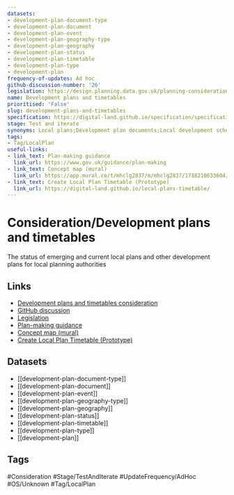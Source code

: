 ```yaml
---
datasets:
- development-plan-document-type
- development-plan-document
- development-plan-event
- development-plan-geography-type
- development-plan-geography
- development-plan-status
- development-plan-timetable
- development-plan-type
- development-plan
frequency-of-updates: Ad hoc
github-discussion-number: '26'
legislation: https://design.planning.data.gov.uk/planning-consideration/development-plans-and-timetables/screen/#is-there-legislation
name: Development plans and timetables
prioritised: 'False'
slug: development-plans-and-timetables
specification: https://digital-land.github.io/specification/specification/development-plan/
stage: Test and iterate
synonyms: Local plans;Development plan documents;Local development scheme
tags:
- Tag/LocalPlan
useful-links:
- link_text: Plan-making guidance
  link_url: https://www.gov.uk/guidance/plan-making
- link_text: Concept map (mural)
  link_url: https://app.mural.co/t/mhclg2837/m/mhclg2837/1718210633604/0ef44d48a82d8a72f5b1a4e81d9a46fcfe4ec880?wid=0-1718212491587
- link_text: Create Local Plan Timetable (Prototype)
  link_url: https://digital-land.github.io/local-plans-timetable/
---
```


# Consideration/Development plans and timetables

The status of emerging and current local plans and other development plans for local planning authorities

## Links

* [Development plans and timetables consideration](https://design.planning.data.gov.uk/planning-consideration/development-plans-and-timetables)
* [GitHub discussion](https://github.com/digital-land/data-standards-backlog/discussions/26)
* [Legislation](https://design.planning.data.gov.uk/planning-consideration/development-plans-and-timetables/screen/#is-there-legislation)
* [Plan-making guidance](https://www.gov.uk/guidance/plan-making)
* [Concept map (mural)](https://app.mural.co/t/mhclg2837/m/mhclg2837/1718210633604/0ef44d48a82d8a72f5b1a4e81d9a46fcfe4ec880?wid=0-1718212491587)
* [Create Local Plan Timetable (Prototype)](https://digital-land.github.io/local-plans-timetable/)

## Datasets

* [[development-plan-document-type]]
* [[development-plan-document]]
* [[development-plan-event]]
* [[development-plan-geography-type]]
* [[development-plan-geography]]
* [[development-plan-status]]
* [[development-plan-timetable]]
* [[development-plan-type]]
* [[development-plan]]

## Tags

#Consideration #Stage/TestAndIterate #UpdateFrequency/AdHoc #OS/Unknown #Tag/LocalPlan